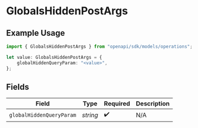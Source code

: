 # GlobalsHiddenPostArgs

## Example Usage

```typescript
import { GlobalsHiddenPostArgs } from "openapi/sdk/models/operations";

let value: GlobalsHiddenPostArgs = {
    globalHiddenQueryParam: "<value>",
};
```

## Fields

| Field                    | Type                     | Required                 | Description              |
| ------------------------ | ------------------------ | ------------------------ | ------------------------ |
| `globalHiddenQueryParam` | *string*                 | :heavy_check_mark:       | N/A                      |